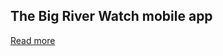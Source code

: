 ## The Big River Watch mobile app

[Read more](https://theriverstrust.org/take-action/the-big-river-watch)
